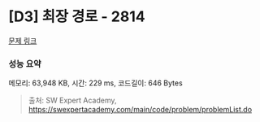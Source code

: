 # [D3] 최장 경로 - 2814 

[문제 링크](https://swexpertacademy.com/main/code/problem/problemDetail.do?contestProbId=AV7GOPPaAeMDFAXB) 

### 성능 요약

메모리: 63,948 KB, 시간: 229 ms, 코드길이: 646 Bytes



> 출처: SW Expert Academy, https://swexpertacademy.com/main/code/problem/problemList.do